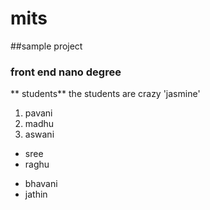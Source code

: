 # mits
##sample project
### front end nano degree
** students**
the students are crazy
'jasmine'
 1. pavani
 2. madhu
 3. aswani
   - sree
   - raghu
   + bhavani
   + jathin
